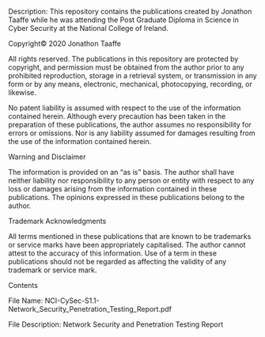 Description: This repository contains the publications created by Jonathon Taaffe while he was attending the Post Graduate Diploma in Science in Cyber Security at the National College of Ireland.

Copyright© 2020 Jonathon Taaffe

All rights reserved. The publications in this repository are protected by copyright, and permission must be obtained from the author prior to any prohibited reproduction, storage in a retrieval system, or transmission in any form or by any means, electronic, mechanical, photocopying, recording, or likewise.

No patent liability is assumed with respect to the use of the information contained herein. Although every precaution has been taken in the preparation of these publications, the author assumes no responsibility for errors or omissions. Nor is any liability assumed for damages resulting from the use of the information contained herein.

Warning and Disclaimer

The information is provided on an “as is” basis. The author shall have neither liability nor responsibility to any person or entity with respect to any loss or damages arising from the information contained in these publications. The opinions expressed in these publications belong to the author.

Trademark Acknowledgments

All terms mentioned in these publications that are known to be trademarks or service marks have been appropriately capitalised. The author cannot attest to the accuracy of this information. Use of a term in these publications should not be regarded as affecting the validity of any trademark or service mark.

Contents

File Name: NCI-CySec-S1.1-Network_Security_Penetration_Testing_Report.pdf

File Description: Network Security and Penetration Testing Report

